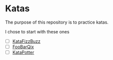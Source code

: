 # Katas

The purpose of this repository is to practice katas.

I chose to start with these ones

- [ ] [KataFizzBuzz](http://codingdojo.org/kata/FizzBuzz)
- [ ] [FooBarQix](http://codingdojo.org/kata/FooBarQix)
- [ ] [KataPotter](http://codingdojo.org/kata/Potter)
